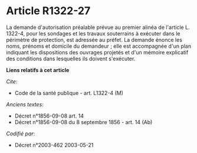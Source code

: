 # Article R1322-27

La demande d'autorisation préalable prévue au premier alinéa de l'article L. 1322-4, pour les sondages et les travaux
souterrains à exécuter dans le périmètre de protection, est adressée au préfet. La demande énonce les noms, prénoms et
domicile du demandeur ; elle est accompagnée d'un plan indiquant les dispositions des ouvrages projetés et d'un mémoire
explicatif des conditions dans lesquelles ils doivent s'exécuter.

**Liens relatifs à cet article**

_Cite_:

  - Code de la santé publique - art. L1322-4 (M)

_Anciens textes_:

  - Décret n°1856-09-08 art. 14
  - Décret n°1856-09-08 du 8 septembre 1856 - art. 14 (Ab)

_Codifié par_:

  - Décret n°2003-462 2003-05-21
